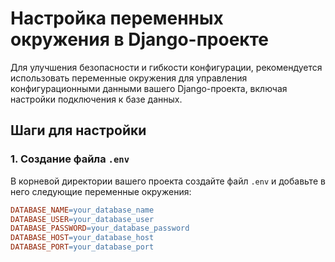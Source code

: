 # Настройка переменных окружения в Django-проекте

Для улучшения безопасности и гибкости конфигурации, рекомендуется использовать переменные окружения для управления конфигурационными данными вашего Django-проекта, включая настройки подключения к базе данных.

## Шаги для настройки

### 1. Создание файла `.env`

В корневой директории вашего проекта создайте файл `.env` и добавьте в него следующие переменные окружения:

```makefile
DATABASE_NAME=your_database_name
DATABASE_USER=your_database_user
DATABASE_PASSWORD=your_database_password
DATABASE_HOST=your_database_host
DATABASE_PORT=your_database_port
